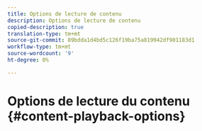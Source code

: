 ```yaml
---
title: Options de lecture de contenu
description: Options de lecture de contenu
copied-description: true
translation-type: tm+mt
source-git-commit: 89bdda1d4bd5c126f19ba75a819942df901183d1
workflow-type: tm+mt
source-wordcount: '9'
ht-degree: 0%

---
```



# Options de lecture du contenu {#content-playback-options}
